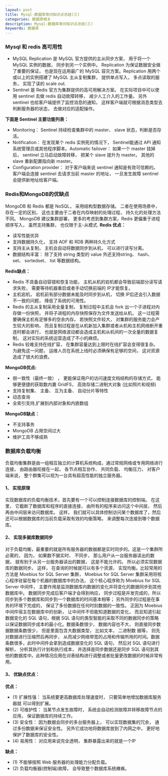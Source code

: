 ```yaml
---
layout: post
title: Mysql-数据库常问知识点总结(三)
categories: 数据库相关
description: Mysql-数据库常问知识点总结(三)
keywords: 数据库
---
```

### Mysql 和 redis 高可用性 

- MySQL Replication 是 MySQL 官方提供的主从同步方案， 用于将一个 MySQL 实例的数据， 同步到另一个实例中。 Replication 为保证数据安全做了重要的保证， 也是现在运用最广的 MySQL 容灾方案。Replication 用两个或以上的实例搭建了 MySQL 主从复制集群， 提供单点写入， 多点读取的服务， 实现了读的 scale out.
- Sentinel 是 Redis 官方为集群提供的高可用解决方案。 在实际项目中可以使用 sentinel 去做 redis 自动故障转移， 减少人工介入的工作量。 另外 sentinel 也给客户端提供了监控消息的通知， 这样客户端就可根据消息类型去判断服务器的状态， 去做对应的适配操作。

**下面是 Sentinel 主要功能列表：**

- Monitoring： Sentinel 持续检查集群中的 master、 slave 状态，判断是否存活。
- Notification： 在发现某个 redis 实例死的情况下， Sentinel能通过 API 通知系统管理员或其他程序脚本。Automatic failover： 如果一个 master 挂掉后， sentinel 立马启动故障转移， 把某个 slave 提升为 master。 其他的 slave 重新配置指向新 master。
- Configuration provider： 对于客户端来说 sentinel 通知是有效可信赖的。 客户端会连接 sentinel 去请求当前 master 的地址， 一旦发生故障 sentinel 会提供新地址给客户端。

### Redis和MongoDB的优缺点

MongoDB 和 Redis 都是 NoSQL， 采用结构型数据存储。 二者在使用场景中， 存在一定的区别， 这也主要由于二者在内存映射的处理过程， 持久化的处理方法不同。 MongoDB 建议集群部署， 更多的考虑到集群方案，Redis 更偏重于进程顺序写入， 虽然支持集群， 也仅限于主-从模式.
**Redis 优点：**

- 读写性能优异
- 支持数据持久化， 支持 AOF 和 RDB 两种持久化方式
- 支持主从复制， 主机会自动将数据同步到从机， 可以进行读写分离。
- 数据结构丰富： 除了支持 string 类型的 value 外还支持string、 hash、 set、 sortedset、 list 等数据结构。

**Redis缺点：**

- Redis 不具备自动容错和恢复功能， 主机从机的宕机都会导致前端部分读写请求失败， 需要等待机器重启或者手动切换前端的 IP才能恢复。
- 主机宕机， 宕机前有部分数据未能及时同步到从机， 切换 IP后还会引入数据不一致的问题， 降低了系统的可用性。
- Redis 的主从复制采用全量复制， 复制过程中主机会 fork 出一个子进程对内存做一份快照， 并将子进程的内存快照保存为文件发送给从机， 这一过程需要确保主机有足够多的空余内存。 若快照文件较大， 对集群的服务能力会产生较大的影响， 而且复制过程是在从机新加入集群或者从机和主机网络断开重连时都会进行， 也就是网络波动都会造成主机和从机间的一次全量的数据复制， 这对实际的系统运营造成了不小的麻烦。
- Redis 较难支持在线扩容， 在集群容量达到上限时在线扩容会变得很复杂。 为避免这一问题， 运维人员在系统上线时必须确保有足够的空间， 这对资源造成了很大的浪费。

**MongoDB优点:**

- 弱一致性（最终一致） ， 更能保证用户的访问速度文档结构的存储方式， 能够更便捷的获取数内置 GridFS， 高效存储二进制大对象 (比如照片和视频)
- 支持复制集、 主备、 互为主备、 自动分片等特性
- 动态查询
- 全索引支持,扩展到内部对象和内嵌数组

**MongoDB缺点：**

- 不支持事务
- MongoDB 占用空间过大
- 维护工具不够成熟

### 数据库负载均衡

负载均衡集群是由一组相互独立的计算机系统构成，通过常规网络或专用网络进行连接， 由路由器衔接在一起， 各节点相互协作、 共同负载、 均衡压力， 对客户端来说， 整个群集可以视为一台具有超高性能的独立服务器。

#### 1、 实现原理

实现数据库的负载均衡技术，首先要有一个可以控制连接数据库的控制端。 在这里， 它截断了数据库和程序的直接连接， 由所有的程序来访问这个中间层， 然后再由中间层来访问数据库。 这样， 我们就可以具体控制访问某个数据库了，然后还可以根据数据库的当前负载采取有效的均衡策略， 来调整每次连接到哪个数据库。

#### 2、 实现多据库数据同步

对于负载均衡，最重要的就是所有服务器的数据都是实时同步的。这是一个集群所必需的， 因为， 如果数不据实时、 不同步， 那么用户从一台服务器读出的数据， 就有别于从另一台服务器读出的数据， 这是不能允许的。 所以必须实现数据库的数据同步。 这样， 在查询的时候就可以有多个资源， 实现均衡。比较常用的方法是 Moebius for SQL Server 集群， Moebius for SQL Server 集群采用将核心程序驻留在每个机器的数据库中的办法， 这个核心程序称为 Moebius for SQL Server 中间件， 主要作用是监测数据库内数据的变化并将变化的数据同步到其他数据库中。 数据同步完成后客户端才会得到响应， 同步过程是并发完成的，所以同步到多个数据库和同步到一个数据库的时间基本相等； 另外同步的过程是在事务的环境下完成的， 保证了多份数据在任何时刻数据的一致性。 正因为 Moebius 中间件宿主在数据库中的创新， 让中间件不但能知道数据的变化， 而且知道引起数据变化的 SQL 语句，根据 SQL 语句的类型智能的采取不同的数据同步的策略以保证数据同步成本的最小化。数据条数很少， 数据内容也不大， 则直接同步数据数据条数很少， 但是里面包含大数据类型， 比如文本， 二进制数
据等， 则先对数据进行压缩然后再同步， 从而减少网络带宽的占用和传输所用的时间。数据条数很多，此时中间件会拿到造成数据变化的 SQL 语句， 然后对 SQL 语句进行解析， 分析其执行计划和执行成本， 并选择是同步数据还是同步 SQL 语句到其他的数据库中。此种情况应用在对表结构进行调整或者批量更改数据的时候非常有用。

#### 3、 优缺点优点：

**优点：**

- (1) 扩展性强： 当系统要更高数据库处理速度时， 只要简单地增加数据库服务器就 可以得到扩展。
- (2) 可维护性： 当某节点发生故障时， 系统会自动检测故障并转移故障节点的应用， 保证数据库的持续工作。
- (3) 安全性： 因为数据会同步的多台服务器上， 可以实现数据集的冗余， 通过多份数据来保证安全性。 另外它成功地将数据库放到了内网之中， 更好地保护了数据库的安全性。
- (4) 易用性： 对应用来说完全透明， 集群暴露出来的就是一个IP

**缺点：**

- (1) 不能够按照 Web 服务器的处理能力分配负载。
- (2) 负载均衡器(控制端)故障， 会导致整个数据库系统瘫痪。

